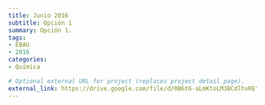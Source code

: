 ```yaml
---
title: Junio 2016
subtitle: Opción 1
summary: Opción 1.
tags:
- EBAU
- 2016
categories:
- Química

# Optional external URL for project (replaces project detail page).
external_link: https://drive.google.com/file/d/0B6t6-aLmKtoLM3BCdlhvREtNVWs/view
---
```


